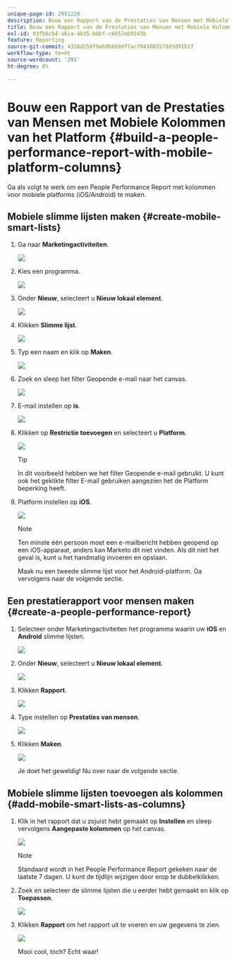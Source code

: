 ```yaml
---
unique-page-id: 2951220
description: Bouw een Rapport van de Prestaties van Mensen met Mobiele Kolommen van het Platform - Marketo Docs - de Documentatie van het Product
title: Bouw een Rapport van de Prestaties van Mensen met Mobiele Kolommen van het Platform
exl-id: 93fb6cb4-a6ca-4b35-b8bf-c6657eb9343b
feature: Reporting
source-git-commit: 431bd258f9a68bbb9df7acf043085578d3d91b1f
workflow-type: tm+mt
source-wordcount: '291'
ht-degree: 0%

---
```


# Bouw een Rapport van de Prestaties van Mensen met Mobiele Kolommen van het Platform {#build-a-people-performance-report-with-mobile-platform-columns}

Ga als volgt te werk om een People Performance Report met kolommen voor mobiele platforms (iOS/Android) te maken.

## Mobiele slimme lijsten maken {#create-mobile-smart-lists}

1. Ga naar **Marketingactiviteiten**.

   ![](assets/ma.png)

1. Kies een programma.

   ![](assets/two-1.png)

1. Onder **Nieuw**, selecteert u **Nieuw lokaal element**.

   ![](assets/three-1.png)

1. Klikken **Slimme lijst**.

   ![](assets/four-1.png)

1. Typ een naam en klik op **Maken**.

   ![](assets/five-1.png)

1. Zoek en sleep het filter Geopende e-mail naar het canvas.

   ![](assets/six-1.png)

1. E-mail instellen op **is**.

   ![](assets/seven.png)

1. Klikken op **Restrictie toevoegen** en selecteert u **Platform**.

   ![](assets/eight.png)

   >[!TIP]
   >
   >In dit voorbeeld hebben we het filter Geopende e-mail gebruikt. U kunt ook het geklikte filter E-mail gebruiken aangezien het de Platform beperking heeft.

1. Platform instellen op **iOS**.

   ![](assets/nine.png)

   >[!NOTE]
   >
   >Ten minste één persoon moet een e-mailbericht hebben geopend op een iOS-apparaat, anders kan Marketo dit niet vinden. Als dit niet het geval is, kunt u het handmatig invoeren en opslaan.

   Maak nu een tweede slimme lijst voor het Android-platform. Ga vervolgens naar de volgende sectie.

## Een prestatierapport voor mensen maken {#create-a-people-performance-report}

1. Selecteer onder Marketingactiviteiten het programma waarin uw **iOS** en **Android** slimme lijsten.

   ![](assets/ten.png)

1. Onder **Nieuw**, selecteert u **Nieuw lokaal element**.

   ![](assets/eleven.png)

1. Klikken **Rapport**.

   ![](assets/twelve.png)

1. Type instellen op **Prestaties van mensen**.

   ![](assets/thirteen.png)

1. Klikken **Maken**.

   ![](assets/fourteen.png)

   Je doet het geweldig! Nu over naar de volgende sectie.

## Mobiele slimme lijsten toevoegen als kolommen {#add-mobile-smart-lists-as-columns}

1. Klik in het rapport dat u zojuist hebt gemaakt op **Instellen** en sleep vervolgens **Aangepaste kolommen** op het canvas.

   ![](assets/fifteen.png)

   >[!NOTE]
   >
   >Standaard wordt in het People Performance Report gekeken naar de laatste 7 dagen. U kunt de tijdlijn wijzigen door erop te dubbelklikken.

1. Zoek en selecteer de slimme lijsten die u eerder hebt gemaakt en klik op **Toepassen**.

   ![](assets/sixteen.png)

1. Klikken **Rapport** om het rapport uit te voeren en uw gegevens te zien.

   ![](assets/seventeen.png)

   Mooi cool, toch? Echt waar!

